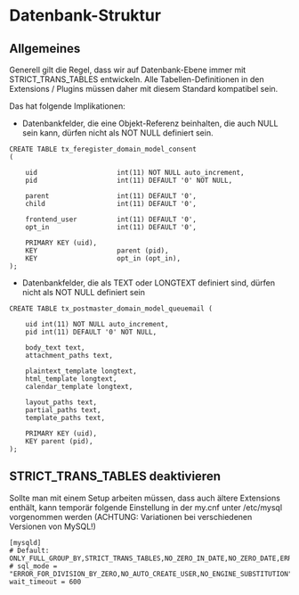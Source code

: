 # Datenbank-Struktur
## Allgemeines
Generell gilt die Regel, dass wir auf Datenbank-Ebene immer mit STRICT_TRANS_TABLES entwickeln.
Alle Tabellen-Definitionen in den Extensions / Plugins müssen daher mit diesem Standard kompatibel sein.

Das hat folgende Implikationen:
* Datenbankfelder, die eine Objekt-Referenz beinhalten, die auch NULL sein kann, dürfen nicht als NOT NULL definiert sein.
```
CREATE TABLE tx_feregister_domain_model_consent
(

	uid                    int(11) NOT NULL auto_increment,
	pid                    int(11) DEFAULT '0' NOT NULL,

	parent                 int(11) DEFAULT '0',
	child                  int(11) DEFAULT '0',

	frontend_user          int(11) DEFAULT '0',
	opt_in     			   int(11) DEFAULT '0',

	PRIMARY KEY (uid),
	KEY                    parent (pid),
	KEY                    opt_in (opt_in),
);

```
* Datenbankfelder, die als TEXT oder LONGTEXT definiert sind, dürfen nicht als NOT NULL definiert sein
```
CREATE TABLE tx_postmaster_domain_model_queuemail (

	uid int(11) NOT NULL auto_increment,
	pid int(11) DEFAULT '0' NOT NULL,

	body_text text,
	attachment_paths text,

	plaintext_template longtext,
	html_template longtext,
	calendar_template longtext,

	layout_paths text,
	partial_paths text,
	template_paths text,

	PRIMARY KEY (uid),
	KEY parent (pid),
);
```
## STRICT_TRANS_TABLES deaktivieren
Sollte man mit einem Setup arbeiten müssen, dass auch ältere Extensions enthält, kann temporär folgende Einstellung in der my.cnf unter /etc/mysql vorgenommen werden
(ACHTUNG: Variationen bei verschiedenen Versionen von MySQL!)
```
[mysqld]
# Default:  ONLY_FULL_GROUP_BY,STRICT_TRANS_TABLES,NO_ZERO_IN_DATE,NO_ZERO_DATE,ERROR_FOR_DIVISION_BY_ZERO,NO_AUTO_CREATE_USER,NO_ENGINE_SUBSTITUTION
# sql_mode = "ERROR_FOR_DIVISION_BY_ZERO,NO_AUTO_CREATE_USER,NO_ENGINE_SUBSTITUTION"
wait_timeout = 600
```